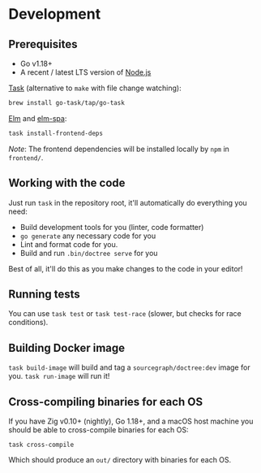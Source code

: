 # Development

## Prerequisites

* Go v1.18+
* A recent / latest LTS version of [Node.js](https://nodejs.org/)

[Task](https://taskfile.dev/#/installation) (alternative to `make` with file change watching):

```sh
brew install go-task/tap/go-task
```

[Elm](https://elm-lang.org/) and [elm-spa](https://elm-spa.dev):

```sh
task install-frontend-deps
```

*Note*: The frontend dependencies will be installed locally by `npm` in `frontend/`.

## Working with the code

Just run `task` in the repository root, it'll automatically do everything you need:

* Build development tools for you (linter, code formatter)
* `go generate` any necessary code for you
* Lint and format code for you.
* Build and run `.bin/doctree serve` for you

Best of all, it'll do this as you make changes to the code in your editor!

## Running tests

You can use `task test` or `task test-race` (slower, but checks for race conditions).

## Building Docker image

`task build-image` will build and tag a `sourcegraph/doctree:dev` image for you. `task run-image` will run it!

## Cross-compiling binaries for each OS

If you have Zig v0.10+ (nightly), Go 1.18+, and a macOS host machine you should be able to cross-compile binaries for each OS:

```
task cross-compile
```

Which should produce an `out/` directory with binaries for each OS.
